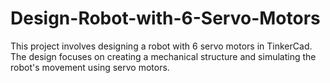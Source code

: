 # Design-Robot-with-6-Servo-Motors
This project involves designing a robot with 6 servo motors in TinkerCad. The design focuses on creating a mechanical structure and simulating the robot's movement using servo motors.
